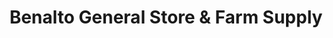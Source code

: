 ---
title: "Benalto General Store & Farm Supply"
url: /benalto/benalto-general-store-and-farm-supply/
shop: general
---
